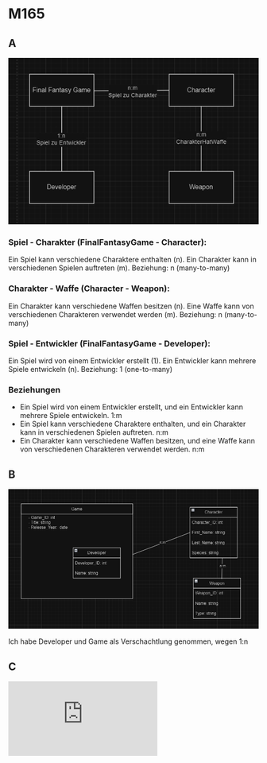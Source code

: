 # M165

## A
![alt text](https://github.com/duyminh-nguyen/m165DuyMinhNguyen/blob/main/KN02/ADiagrammVB.png)

### Spiel - Charakter (FinalFantasyGame - Character):

Ein Spiel kann verschiedene Charaktere enthalten (n).
Ein Charakter kann in verschiedenen Spielen auftreten (m).
Beziehung: n
(many-to-many)


### Charakter - Waffe (Character - Weapon):

Ein Charakter kann verschiedene Waffen besitzen (n).
Eine Waffe kann von verschiedenen Charakteren verwendet werden (m).
Beziehung: n
(many-to-many)

### Spiel - Entwickler (FinalFantasyGame - Developer):

Ein Spiel wird von einem Entwickler erstellt (1).
Ein Entwickler kann mehrere Spiele entwickeln (n).
Beziehung: 1
(one-to-many)

### Beziehungen
- Ein Spiel wird von einem Entwickler erstellt, und ein Entwickler kann mehrere Spiele entwickeln. 1:m
- Ein Spiel kann verschiedene Charaktere enthalten, und ein Charakter kann in verschiedenen Spielen auftreten. n:m
- Ein Charakter kann verschiedene Waffen besitzen, und eine Waffe kann von verschiedenen Charakteren verwendet werden. n:m

## B 
![alt text](https://github.com/duyminh-nguyen/m165DuyMinhNguyen/blob/main/KN02/BDiagrammVerbesserung.png)

Ich habe Developer und Game als Verschachtlung genommen, wegen 1:n

## C
![.js file](https://github.com/duyminh-nguyen/m165DuyMinhNguyen/blob/main/KN02/KN02.js)

